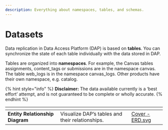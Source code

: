 ```yaml
---
description: Everything about namespaces, tables, and schemas.
---
```


# Datasets

Data replication in Data Access Platform (DAP) is based on **tables**. You can synchronize the state of each table individually with the data stored in DAP.

Tables are organized into **namespaces**. For example, the Canvas tables assignments, content\_tags or submissions are in the namespace canvas. The table web\_logs is in the namespace canvas\_logs. Other products have their own namespace, e.g. catalog.

{% hint style="info" %}
**Disclaimer:** The data available currently is a ‘best effort’ attempt, and is not guaranteed to be complete or wholly accurate.
{% endhint %}

<table data-card-size="large" data-view="cards"><thead><tr><th></th><th></th><th data-hidden data-card-cover data-type="files"></th></tr></thead><tbody><tr><td><strong>Entity Relationship Diagram</strong></td><td>Visualize DAP’s tables and their relationships.</td><td><a href=".gitbook/assets/Cover - ERD.svg">Cover - ERD.svg</a></td></tr></tbody></table>

